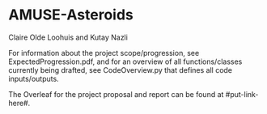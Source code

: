 # AMUSE-Asteroids

Claire Olde Loohuis and Kutay Nazli


For information about the project scope/progression, see ExpectedProgression.pdf, and for an overview of all functions/classes currently being drafted, see CodeOverview.py that defines all code inputs/outputs.

The Overleaf for the project proposal and report can be found at #put-link-here#.

